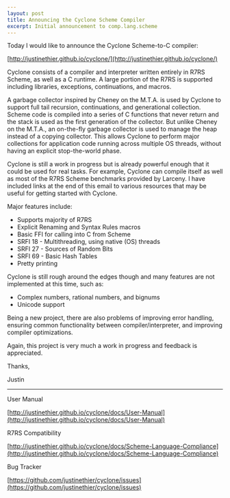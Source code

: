 ```yaml
---
layout: post
title: Announcing the Cyclone Scheme Compiler
excerpt: Initial announcement to comp.lang.scheme
---
```


Today I would like to announce the Cyclone Scheme-to-C compiler: 

[http://justinethier.github.io/cyclone/](http://justinethier.github.io/cyclone/)

Cyclone consists of a compiler and interpreter written entirely in R7RS Scheme, as well as a C runtime. A large portion of the R7RS is supported including libraries, exceptions, continuations, and macros. 

A garbage collector inspired by Cheney on the M.T.A. is used by Cyclone to support full tail recursion, continuations, and generational collection. Scheme code is compiled into a series of C functions that never return and the stack is used as the first generation of the collector. But unlike Cheney on the M.T.A., an on-the-fly garbage collector is used to manage the heap instead of a copying collector. This allows Cyclone to perform major collections for application code running across multiple OS threads, without having an explicit stop-the-world phase. 

Cyclone is still a work in progress but is already powerful enough that it could be used for real tasks. For example, Cyclone can compile itself as well as most of the R7RS Scheme benchmarks provided by Larceny. I have included links at the end of this email to various resources that may be useful for getting started with Cyclone. 

Major features include: 

- Supports majority of R7RS 
- Explicit Renaming and Syntax Rules macros 
- Basic FFI for calling into C from Scheme 
- SRFI 18 - Multithreading, using native (OS) threads 
- SRFI 27 - Sources of Random Bits 
- SRFI 69 - Basic Hash Tables 
- Pretty printing 

Cyclone is still rough around the edges though and many features are not implemented at this time, such as: 

- Complex numbers, rational numbers, and bignums 
- Unicode support 

Being a new project, there are also problems of improving error handling, ensuring common functionality between compiler/interpreter, and improving compiler optimizations.

Again, this project is very much a work in progress and feedback is appreciated. 

Thanks, 

Justin 

----------------- 
User Manual 

[http://justinethier.github.io/cyclone/docs/User-Manual](http://justinethier.github.io/cyclone/docs/User-Manual)

R7RS Compatibility 

[http://justinethier.github.io/cyclone/docs/Scheme-Language-Compliance](http://justinethier.github.io/cyclone/docs/Scheme-Language-Compliance)

Bug Tracker 

[https://github.com/justinethier/cyclone/issues](https://github.com/justinethier/cyclone/issues)


